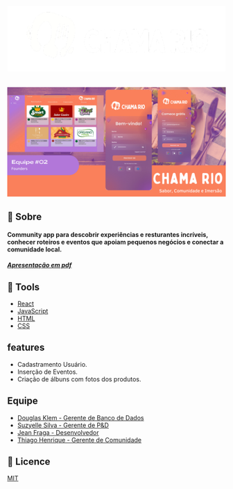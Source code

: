 <h1 align="center">
    <img src="./assets/images/logo-chama-rio .png" alt="logo"/>
    
</h1>
<h2 align="center">
    <img src="./assets/images/hero-chama-rio.png"/>

</h2>

## 📕 Sobre
#### Community app para descobrir experiências e resturantes incríveis, conhecer roteiros e eventos que apoiam pequenos negócios e conectar a comunidade local.
##### [Apresentação em pdf](https://drive.google.com/file/d/1_R3ek9QDDlZtMIpyr5DoGNUeDKEM8gdZ/view?usp=sharing)

## 🔨 Tools
- [React](https://pt-br.legacy.reactjs.org/)
- [JavaScript](https://developer.mozilla.org/pt-BR/docs/Web/JavaScript/)
- [HTML](https://developer.mozilla.org/pt-BR/docs/Web/HTML) 
- [CSS](https://developer.mozilla.org/pt-BR/docs/Web/CSS)

## features
- Cadastramento Usuário.
- Inserção de Eventos.
- Criação de álbuns com fotos dos produtos.

## Equipe
- [Douglas Klem - Gerente de Banco de Dados](https://www.linkedin.com/in/klemdoug/)
- [Suzyelle Silva - Gerente de P&D](https://www.linkedin.com/in/suzyellesalvino/)
- [Jean Fraga - Desenvolvedor](https://www.linkedin.com/in/devjeanfraga/)
- [Thiago Henrique - Gerente de Comunidade](https://www.linkedin.com/in/thiago-henrique-silva-3421aa171/)
## 📜 Licence 
[MIT](https://choosealicense.com/licenses/mit/)
